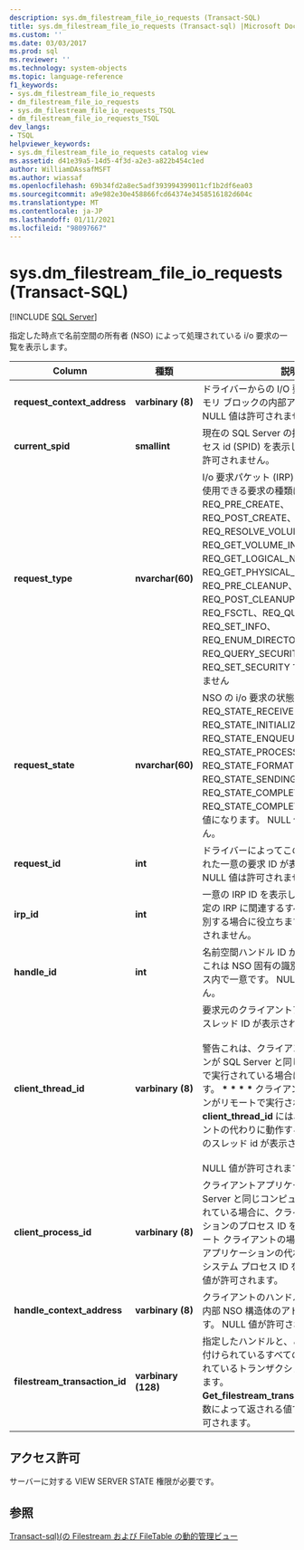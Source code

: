 ```yaml
---
description: sys.dm_filestream_file_io_requests (Transact-SQL)
title: sys.dm_filestream_file_io_requests (Transact-sql) |Microsoft Docs
ms.custom: ''
ms.date: 03/03/2017
ms.prod: sql
ms.reviewer: ''
ms.technology: system-objects
ms.topic: language-reference
f1_keywords:
- sys.dm_filestream_file_io_requests
- dm_filestream_file_io_requests
- sys.dm_filestream_file_io_requests_TSQL
- dm_filestream_file_io_requests_TSQL
dev_langs:
- TSQL
helpviewer_keywords:
- sys.dm_filestream_file_io_requests catalog view
ms.assetid: d41e39a5-14d5-4f3d-a2e3-a822b454c1ed
author: WilliamDAssafMSFT
ms.author: wiassaf
ms.openlocfilehash: 69b34fd2a8ec5adf393994399011cf1b2df6ea03
ms.sourcegitcommit: a9e982e30e458866fcd64374e3458516182d604c
ms.translationtype: MT
ms.contentlocale: ja-JP
ms.lasthandoff: 01/11/2021
ms.locfileid: "98097667"
---
```

# <a name="sysdm_filestream_file_io_requests-transact-sql"></a>sys.dm_filestream_file_io_requests (Transact-SQL)
[!INCLUDE [SQL Server](../../includes/applies-to-version/sqlserver.md)]

  指定した時点で名前空間の所有者 (NSO) によって処理されている i/o 要求の一覧を表示します。  
  
|Column|種類|説明|  
|------------|----------|-----------------|  
|**request_context_address**|**varbinary (8)**|ドライバーからの I/O 要求を含む NSO メモリ ブロックの内部アドレスを示します。 NULL 値は許可されません。|  
|**current_spid**|**smallint**|現在の SQL Server の接続のシステムプロセス id (SPID) を表示します。 NULL 値は許可されません。|  
|**request_type**|**nvarchar(60)**|I/o 要求パケット (IRP) の種類を示します。 使用できる要求の種類は、REQ_PRE_CREATE、REQ_POST_CREATE、REQ_RESOLVE_VOLUME、REQ_GET_VOLUME_INFO、REQ_GET_LOGICAL_NAME、REQ_GET_PHYSICAL_NAME、REQ_PRE_CLEANUP、REQ_POST_CLEANUP、REQ_CLOSE、REQ_FSCTL、REQ_QUERY_INFO、REQ_SET_INFO、REQ_ENUM_DIRECTORY、REQ_QUERY_SECURITY、REQ_SET_SECURITY です。 Null 値はありません|  
|**request_state**|**nvarchar(60)**|NSO の i/o 要求の状態を表示します。 REQ_STATE_RECEIVED、REQ_STATE_INITIALIZED、REQ_STATE_ENQUEUED、REQ_STATE_PROCESSING、REQ_STATE_FORMATTING_RESPONSE、REQ_STATE_SENDING_RESPONSE、REQ_STATE_COMPLETING、および REQ_STATE_COMPLETED のいずれかの値になります。 NULL 値は許可されません。|  
|**request_id**|**int**|ドライバーによってこの要求に割り当てられた一意の要求 ID が表示されます。 NULL 値は許可されません。|  
|**irp_id**|**int**|一意の IRP ID を表示します。 これは、特定の IRP に関連するすべての I/O 要求を識別する場合に役立ちます。 NULL 値は許可されません。|  
|**handle_id**|**int**|名前空間ハンドル ID が指定されました。 これは NSO 固有の識別子で、インスタンス内で一意です。 NULL 値は許可されません。|  
|**client_thread_id**|**varbinary (8)**|要求元のクライアントアプリケーションのスレッド ID が表示されます。<br /><br /> 警告これは、クライアントアプリケーションが SQL Server と同じコンピューター上で実行されている場合にのみ意味があります。 **\* \* \* \*** クライアントアプリケーションがリモートで実行されている場合、 **client_thread_id** には、リモートクライアントの代わりに動作するシステムプロセスのスレッド id が表示されます。<br /><br /> NULL 値が許可されます。|  
|**client_process_id**|**varbinary (8)**|クライアントアプリケーションが SQL Server と同じコンピューター上で実行されている場合に、クライアントアプリケーションのプロセス ID を表示します。 リモート クライアントの場合は、クライアント アプリケーションの代わりに動作しているシステム プロセス ID を示します。 NULL 値が許可されます。|  
|**handle_context_address**|**varbinary (8)**|クライアントのハンドルに関連付けられた内部 NSO 構造体のアドレスを表示します。 NULL 値が許可されます。|  
|**filestream_transaction_id**|**varbinary (128)**|指定したハンドルと、このハンドルに関連付けられているすべての要求に関連付けられているトランザクションの ID を表示します。 **Get_filestream_transaction_context** 関数によって返される値です。 NULL 値が許可されます。|  
  
## <a name="permissions"></a>アクセス許可  
 サーバーに対する VIEW SERVER STATE 権限が必要です。  
  
## <a name="see-also"></a>参照  
 [Transact-sql&#41;&#40;の Filestream および FileTable の動的管理ビュー ](../../relational-databases/system-dynamic-management-views/filestream-and-filetable-dynamic-management-views-transact-sql.md)  
  
  
